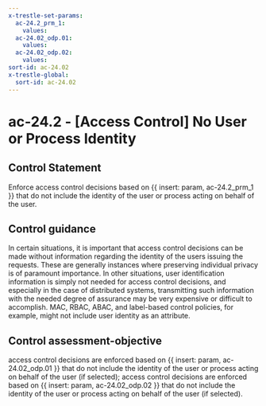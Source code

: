 ```yaml
---
x-trestle-set-params:
  ac-24.2_prm_1:
    values:
  ac-24.02_odp.01:
    values:
  ac-24.02_odp.02:
    values:
sort-id: ac-24.02
x-trestle-global:
  sort-id: ac-24.02
---
```


# ac-24.2 - \[Access Control\] No User or Process Identity

## Control Statement

Enforce access control decisions based on {{ insert: param, ac-24.2_prm_1 }} that do not include the identity of the user or process acting on behalf of the user.

## Control guidance

In certain situations, it is important that access control decisions can be made without information regarding the identity of the users issuing the requests. These are generally instances where preserving individual privacy is of paramount importance. In other situations, user identification information is simply not needed for access control decisions, and especially in the case of distributed systems, transmitting such information with the needed degree of assurance may be very expensive or difficult to accomplish. MAC, RBAC, ABAC, and label-based control policies, for example, might not include user identity as an attribute.

## Control assessment-objective

access control decisions are enforced based on {{ insert: param, ac-24.02_odp.01 }} that do not include the identity of the user or process acting on behalf of the user (if selected);
access control decisions are enforced based on {{ insert: param, ac-24.02_odp.02 }} that do not include the identity of the user or process acting on behalf of the user (if selected).
